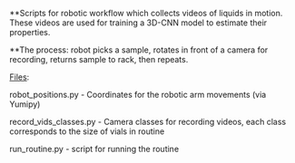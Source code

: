 **Scripts for robotic workflow which collects videos of liquids in motion. These videos are used for training a 3D-CNN model to estimate their properties.

**The process: robot picks a sample, rotates in front of a camera for recording, returns sample to rack, then repeats.

<ins>Files</ins>:

robot_positions.py - Coordinates for the robotic arm movements (via Yumipy)

record_vids_classes.py - Camera classes for recording videos, each class corresponds to the size of vials in routine

run_routine.py - script for running the routine
